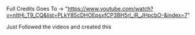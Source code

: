 Full Credits Goes To -> "https://www.youtube.com/watch?v=nItHj_T9_CQ&list=PLkY85cDHOEpsxfCP3BH5rl_iR_JHpcbO-&index=7"

Just Followed the videos and created this
